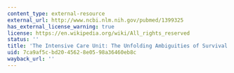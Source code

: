 ```yaml
---
content_type: external-resource
external_url: http://www.ncbi.nlm.nih.gov/pubmed/1399325
has_external_license_warning: true
license: https://en.wikipedia.org/wiki/All_rights_reserved
status: ''
title: 'The Intensive Care Unit: The Unfolding Ambiguities of Survival Therapy'
uid: 7ca9af5c-bd20-4562-8e05-98a36460eb8c
wayback_url: ''
---
```

